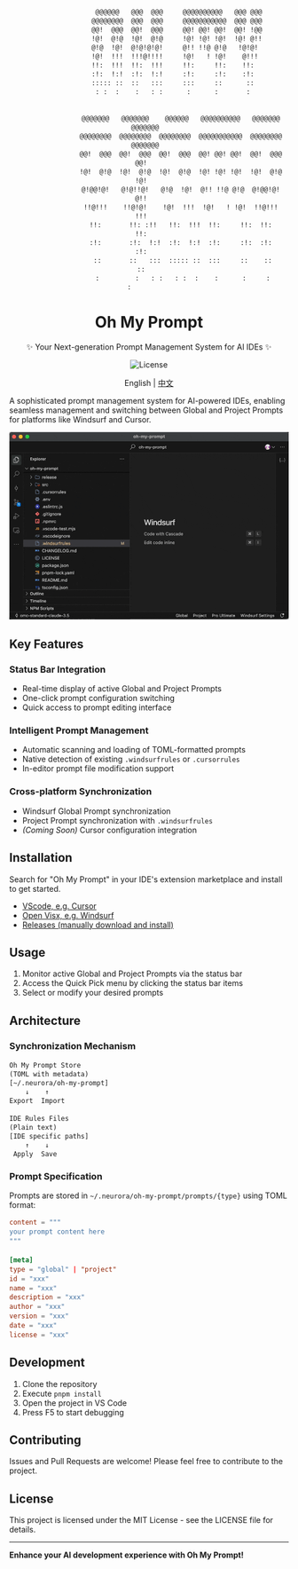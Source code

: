 <div align="center">

```shell
                 @@@@@@   @@@  @@@     @@@@@@@@@@   @@@ @@@  
                @@@@@@@@  @@@  @@@     @@@@@@@@@@@  @@@ @@@  
                @@!  @@@  @@!  @@@     @@! @@! @@!  @@! !@@  
                !@!  @!@  !@!  @!@     !@! !@! !@!  !@! @!!  
                @!@  !@!  @!@!@!@!     @!! !!@ @!@   !@!@!   
                !@!  !!!  !!!@!!!!     !@!   ! !@!    @!!!   
                !!:  !!!  !!:  !!!     !!:     !!:    !!:    
                :!:  !:!  :!:  !:!     :!:     :!:    :!:    
                ::::: ::  ::   :::     :::     ::      ::    
                 : :  :    :   : :      :      :       :     


                @@@@@@@   @@@@@@@    @@@@@@   @@@@@@@@@@   @@@@@@@   @@@@@@@  
                @@@@@@@@  @@@@@@@@  @@@@@@@@  @@@@@@@@@@@  @@@@@@@@  @@@@@@@  
                @@!  @@@  @@!  @@@  @@!  @@@  @@! @@! @@!  @@!  @@@    @@!    
                !@!  @!@  !@!  @!@  !@!  @!@  !@! !@! !@!  !@!  @!@    !@!    
                @!@@!@!   @!@!!@!   @!@  !@!  @!! !!@ @!@  @!@@!@!     @!!    
                !!@!!!    !!@!@!    !@!  !!!  !@!   ! !@!  !!@!!!      !!!    
                !!:       !!: :!!   !!:  !!!  !!:     !!:  !!:         !!:    
                :!:       :!:  !:!  :!:  !:!  :!:     :!:  :!:         :!:    
                 ::       ::   :::  ::::: ::  :::     ::    ::          ::    
                 :         :   : :   : :  :    :      :     :           :          

```

<h1 align="center">Oh My Prompt</h1>

<p align="center">
  ✨ Your Next-generation Prompt Management System for AI IDEs ✨
</p>

<p align="center">
  <img src="https://img.shields.io/badge/License-MIT-blue.svg?style=flat-square&color=00a8f0" alt="License" />
</p>

English | [中文](./README.zh-CN.md)

</div>


A sophisticated prompt management system for AI-powered IDEs, enabling seamless management and switching between Global and Project Prompts for platforms like Windsurf and Cursor.

![Demo GIF](./assets/demo.gif)

## Key Features

### Status Bar Integration
- Real-time display of active Global and Project Prompts
- One-click prompt configuration switching
- Quick access to prompt editing interface

### Intelligent Prompt Management
- Automatic scanning and loading of TOML-formatted prompts
- Native detection of existing `.windsurfrules` or `.cursorrules`
- In-editor prompt file modification support

### Cross-platform Synchronization
- Windsurf Global Prompt synchronization
- Project Prompt synchronization with `.windsurfrules`
- *(Coming Soon)* Cursor configuration integration

## Installation

Search for "Oh My Prompt" in your IDE's extension marketplace and install to get started.

- [VScode, e.g. Cursor](https://marketplace.visualstudio.com/items?itemName=markshawn2020.oh-my-prompt) 
- [Open Visx, e.g. Windsurf](https://open-vsx.org/extension/markshawn2020/oh-my-prompt)
- [Releases (manually download and install)](https://github.com/markshawn2020/oh-my-prompt/releases)

## Usage

1. Monitor active Global and Project Prompts via the status bar
2. Access the Quick Pick menu by clicking the status bar items
3. Select or modify your desired prompts

## Architecture

### Synchronization Mechanism

 ```
Oh My Prompt Store        
(TOML with metadata)      
[~/.neurora/oh-my-prompt]
     ↓    ↑               
 Export  Import         

IDE Rules Files
(Plain text)
[IDE specific paths]
     ↑    ↓
  Apply  Save
```

### Prompt Specification

Prompts are stored in `~/.neurora/oh-my-prompt/prompts/{type}` using TOML format:

```toml
content = """
your prompt content here
"""

[meta]
type = "global" | "project"
id = "xxx"
name = "xxx"
description = "xxx"
author = "xxx"
version = "xxx"
date = "xxx"
license = "xxx"
```

## Development

1. Clone the repository
2. Execute `pnpm install`
3. Open the project in VS Code
4. Press F5 to start debugging

## Contributing

Issues and Pull Requests are welcome! Please feel free to contribute to the project.

## License

This project is licensed under the MIT License - see the LICENSE file for details.

---

**Enhance your AI development experience with Oh My Prompt!**
